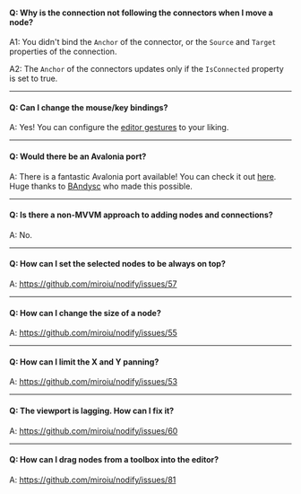 
#### Q: Why is the connection not following the connectors when I move a node?

A1: You didn't bind the `Anchor` of the connector, or the `Source` and `Target` properties of the connection.

A2: The `Anchor` of the connectors updates only if the `IsConnected` property is set to true.

***

#### Q: Can I change the mouse/key bindings?

A: Yes! You can configure the [editor gestures](https://github.com/miroiu/nodify/blob/master/Nodify/EditorGestures.cs) to your liking.

***

#### Q: Would there be an Avalonia port?

A: There is a fantastic Avalonia port available! You can check it out [here](https://github.com/BAndysc/nodify-avalonia). Huge thanks to [BAndysc](https://github.com/BAndysc) who made this possible.

***

#### Q: Is there a non-MVVM approach to adding nodes and connections?

A: No.

***

#### Q: How can I set the selected nodes to be always on top?

A: https://github.com/miroiu/nodify/issues/57

***

#### Q: How can I change the size of a node?

A: https://github.com/miroiu/nodify/issues/55

***

#### Q: How can I limit the X and Y panning?

A: https://github.com/miroiu/nodify/issues/53

***

#### Q: The viewport is lagging. How can I fix it?

A: https://github.com/miroiu/nodify/issues/60

***

#### Q: How can I drag nodes from a toolbox into the editor?

A: https://github.com/miroiu/nodify/issues/81